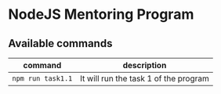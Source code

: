 # NodeJS Mentoring Program

## Available commands

|command          |description                          |
|-----------------|-------------------------------------|
|`npm run task1.1`|It will run the task 1 of the program|
